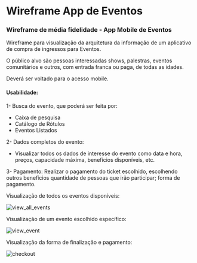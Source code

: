 # Wireframe App de Eventos

### Wireframe de média fidelidade - App Mobile de Eventos

Wireframe para visualização da arquitetura da informação de
um aplicativo de compra de ingressos para Eventos.

O público alvo são pessoas interessadas shows, palestras, eventos 
comunitários e outros, com entrada franca ou paga, de todas as idades.

Deverá ser voltado para o acesso mobile.

#### Usabilidade:

1- Busca do evento, que poderá ser feita por:
 - Caixa de pesquisa
 - Catálogo de Rótulos
 - Eventos Listados

2- Dados completos do evento:
 - Visualizar todos os dados de interesse do evento como data e 
hora, preços, capacidade máxima, benefícios disponíveis, etc.

3- Pagamento:
  Realizar o pagamento do ticket escolhido, escolhendo outros benefícios
quantidade de pessoas que irão participar; forma de pagamento. 



Visualização de todos os eventos disponíveis:

![view_all_events](https://user-images.githubusercontent.com/56659030/219883281-c920bf23-5e38-49ef-b0c3-64f0e3ede3a1.png)




Visualização de um evento escolhido específico:


 ![view_event](https://user-images.githubusercontent.com/56659030/219883307-dce3e7fb-7761-4f4c-a611-9c84d331a281.png)




Visualização da forma de finalização e pagamento:

![checkout](https://user-images.githubusercontent.com/56659030/219883326-dc166467-9aab-4f25-b5d3-c15dfe2593ae.png)


